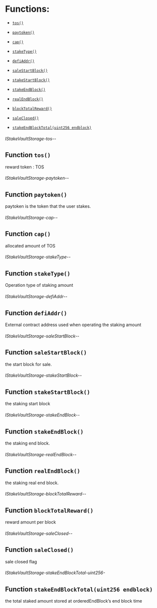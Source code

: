 # Functions:

- [`tos()`](#IStakeVaultStorage-tos--)

- [`paytoken()`](#IStakeVaultStorage-paytoken--)

- [`cap()`](#IStakeVaultStorage-cap--)

- [`stakeType()`](#IStakeVaultStorage-stakeType--)

- [`defiAddr()`](#IStakeVaultStorage-defiAddr--)

- [`saleStartBlock()`](#IStakeVaultStorage-saleStartBlock--)

- [`stakeStartBlock()`](#IStakeVaultStorage-stakeStartBlock--)

- [`stakeEndBlock()`](#IStakeVaultStorage-stakeEndBlock--)

- [`realEndBlock()`](#IStakeVaultStorage-realEndBlock--)

- [`blockTotalReward()`](#IStakeVaultStorage-blockTotalReward--)

- [`saleClosed()`](#IStakeVaultStorage-saleClosed--)

- [`stakeEndBlockTotal(uint256 endblock)`](#IStakeVaultStorage-stakeEndBlockTotal-uint256-)

###### IStakeVaultStorage-tos--

## Function `tos()`

reward token : TOS

###### IStakeVaultStorage-paytoken--

## Function `paytoken()`

paytoken is the token that the user stakes.

###### IStakeVaultStorage-cap--

## Function `cap()`

allocated amount of TOS

###### IStakeVaultStorage-stakeType--

## Function `stakeType()`

Operation type of staking amount

###### IStakeVaultStorage-defiAddr--

## Function `defiAddr()`

External contract address used when operating the staking amount

###### IStakeVaultStorage-saleStartBlock--

## Function `saleStartBlock()`

the start block for sale.

###### IStakeVaultStorage-stakeStartBlock--

## Function `stakeStartBlock()`

the staking start block

###### IStakeVaultStorage-stakeEndBlock--

## Function `stakeEndBlock()`

the staking end block.

###### IStakeVaultStorage-realEndBlock--

## Function `realEndBlock()`

the staking real end block.

###### IStakeVaultStorage-blockTotalReward--

## Function `blockTotalReward()`

reward amount per block

###### IStakeVaultStorage-saleClosed--

## Function `saleClosed()`

sale closed flag

###### IStakeVaultStorage-stakeEndBlockTotal-uint256-

## Function `stakeEndBlockTotal(uint256 endblock)`

the total staked amount stored at orderedEndBlock’s end block time
